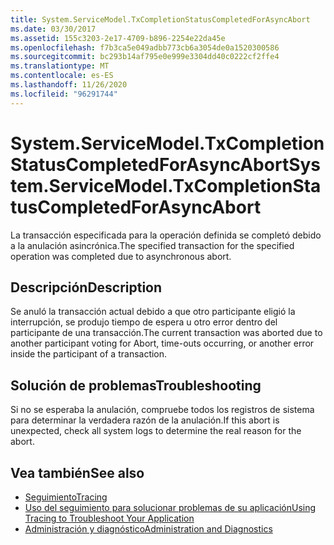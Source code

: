 ```yaml
---
title: System.ServiceModel.TxCompletionStatusCompletedForAsyncAbort
ms.date: 03/30/2017
ms.assetid: 155c3203-2e17-4709-b896-2254e22da45e
ms.openlocfilehash: f7b3ca5e049adbb773cb6a3054de0a1520300586
ms.sourcegitcommit: bc293b14af795e0e999e3304dd40c0222cf2ffe4
ms.translationtype: MT
ms.contentlocale: es-ES
ms.lasthandoff: 11/26/2020
ms.locfileid: "96291744"
---
```

# <a name="systemservicemodeltxcompletionstatuscompletedforasyncabort"></a><span data-ttu-id="9e9e2-102">System.ServiceModel.TxCompletionStatusCompletedForAsyncAbort</span><span class="sxs-lookup"><span data-stu-id="9e9e2-102">System.ServiceModel.TxCompletionStatusCompletedForAsyncAbort</span></span>

<span data-ttu-id="9e9e2-103">La transacción especificada para la operación definida se completó debido a la anulación asincrónica.</span><span class="sxs-lookup"><span data-stu-id="9e9e2-103">The specified transaction for the specified operation was completed due to asynchronous abort.</span></span>  
  
## <a name="description"></a><span data-ttu-id="9e9e2-104">Descripción</span><span class="sxs-lookup"><span data-stu-id="9e9e2-104">Description</span></span>  

 <span data-ttu-id="9e9e2-105">Se anuló la transacción actual debido a que otro participante eligió la interrupción, se produjo tiempo de espera u otro error dentro del participante de una transacción.</span><span class="sxs-lookup"><span data-stu-id="9e9e2-105">The current transaction was aborted due to another participant voting for Abort, time-outs occurring, or another error inside the participant of a transaction.</span></span>  
  
## <a name="troubleshooting"></a><span data-ttu-id="9e9e2-106">Solución de problemas</span><span class="sxs-lookup"><span data-stu-id="9e9e2-106">Troubleshooting</span></span>  

 <span data-ttu-id="9e9e2-107">Si no se esperaba la anulación, compruebe todos los registros de sistema para determinar la verdadera razón de la anulación.</span><span class="sxs-lookup"><span data-stu-id="9e9e2-107">If this abort is unexpected, check all system logs to determine the real reason for the abort.</span></span>  
  
## <a name="see-also"></a><span data-ttu-id="9e9e2-108">Vea también</span><span class="sxs-lookup"><span data-stu-id="9e9e2-108">See also</span></span>

- [<span data-ttu-id="9e9e2-109">Seguimiento</span><span class="sxs-lookup"><span data-stu-id="9e9e2-109">Tracing</span></span>](index.md)
- [<span data-ttu-id="9e9e2-110">Uso del seguimiento para solucionar problemas de su aplicación</span><span class="sxs-lookup"><span data-stu-id="9e9e2-110">Using Tracing to Troubleshoot Your Application</span></span>](using-tracing-to-troubleshoot-your-application.md)
- [<span data-ttu-id="9e9e2-111">Administración y diagnóstico</span><span class="sxs-lookup"><span data-stu-id="9e9e2-111">Administration and Diagnostics</span></span>](../index.md)
